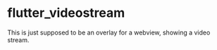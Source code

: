 # flutter_videostream

This is just supposed to be an overlay for a webview, showing a video stream.